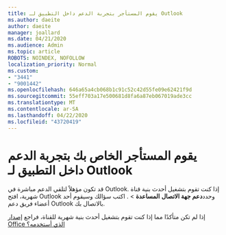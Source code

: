 ```yaml
---
title: يقوم المستأجر بتجربة الدعم داخل التطبيق لـ Outlook
ms.author: daeite
author: daeite
manager: joallard
ms.date: 04/21/2020
ms.audience: Admin
ms.topic: article
ROBOTS: NOINDEX, NOFOLLOW
localization_priority: Normal
ms.custom:
- "3441"
- "9001442"
ms.openlocfilehash: 646a65a4cb068b1c91c52c42d55fe09e62421f9d
ms.sourcegitcommit: 55eff703a17e500681d8fa6a87eb067019ade3cc
ms.translationtype: MT
ms.contentlocale: ar-SA
ms.lasthandoff: 04/22/2020
ms.locfileid: "43720419"
---
```

# <a name="your-tenant-is-piloting-in-app-support-for-outlook"></a>يقوم المستأجر الخاص بك بتجربة الدعم داخل التطبيق لـ Outlook

قد تكون مؤهلاً لتلقي الدعم مباشرة في Outlook. إذا كنت تقوم بتشغيل أحدث بنية قناة شهرية، افتح Outlook وحدد**دعم جهة الاتصال** **المساعدة** > . اكتب سؤالك وسيقوم أحد أعضاء فريق دعم Outlook بالاتصال بك.

إذا لم تكن متأكدًا مما إذا كنت تقوم بتشغيل أحدث بنية شهرية للقناة، فراجع [إصدار Office الذي أستخدمه؟](https://support.office.com/article/932788B8-A3CE-44BF-BB09-E334518B8B19)